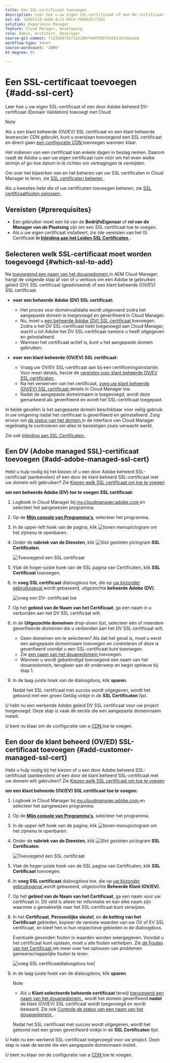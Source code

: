 ```yaml
---
title: Een SSL-certificaat toevoegen
description: Leer hoe u uw eigen SSL-certificaat of een DV-certificaat (Domain Validation) voor Adobe kunt toevoegen met de zelfbedieningsprogramma's van Cloud Manager.
exl-id: 104b5119-4a8b-4c13-99c6-f866b3c173b2
solution: Experience Manager
feature: Cloud Manager, Developing
role: Admin, Architect, Developer
source-git-commit: f12392075b71b219bf449f585f63561167ddada9
workflow-type: tm+mt
source-wordcount: '1000'
ht-degree: 0%

---
```



# Een SSL-certificaat toevoegen {#add-ssl-cert}

Leer hoe u uw eigen SSL-certificaat of een door Adobe beheerd DV-certificaat (Domain Validation) toevoegt met Cloud

>[!NOTE]
>
>Als u een klant beheerde (OV/EV) SSL certificaat en een klant beheerde leverancier CDN gebruikt, kunt u overslaan toevoegend een SSL certificaat en direct gaan [ een configuratie CDN ](/help/implementing/cloud-manager/cdn-configurations/add-cdn-config.md) toevoegen wanneer klaar.

Het indienen van een certificaat kan enkele dagen in beslag nemen. Daarom raadt de Adobe u aan uw eigen certificaat ruim vóór om het even welke termijn of go-live datum in te richten om vertragingen te vermijden.

Om over het bijwerken van en het beheren van uw SSL certificaten in Cloud Manager te leren, zie [ SSL certificaten beheren ](/help/implementing/cloud-manager/managing-ssl-certifications/managing-certificates.md).

Als u kwesties hebt die of uw certificaten toevoegen beheren, zie [ SSL certificaatfouten oplossen ](/help/implementing/cloud-manager/managing-ssl-certifications/troubleshoot-ssl-cert.md).


## Vereisten {#prerequisites}

* Een gebruiker moet een lid van de **BedrijfsEigenaar** of **rol van de Manager van de Plaatsing** zijn om een SSL certificaat toe te voegen.
* Als u uw eigen certificaat installeert, zie {de vereisten van het 0} Certificaat **in [ Inleiding aan het Leiden SSL Certificaten ](/help/implementing/cloud-manager/managing-ssl-certifications/introduction-to-ssl-certificates.md#requirements).**

## Selecteren welk SSL-certificaat moet worden toegevoegd {#which-ssl-to-add}

Na [ toevoegend een naam van het douanedomein ](/help/implementing/cloud-manager/custom-domain-names/add-custom-domain-name.md) in AEM Cloud Manager, hangt de volgende stap af van of u verkoos om een Adobe te gebruiken geleid (DV) SSL certificaat (geadviseerd) of een klant beheerde (OV/EV) SSL certificaat.

* **voor een beheerde Adobe (DV) SSL certificaat:**
   * Het proces voor domeinvalidatie wordt uitgevoerd zodra het aangepaste domein is toegevoegd en geverifieerd in Cloud Manager.
   * Nu, moet u [ een beheerde Adobe (DV) SSL certificaat ](#add-adobe-managed-ssl-cert) toevoegen.
Zodra u het DV SSL-certificaat hebt toegevoegd aan Cloud Manager, wacht u tot Adobe het DV SSL-certificaat namens u heeft uitgegeven en geïnstalleerd.
   * Wanneer het certificaat actief is, kunt u het aangepaste domein gebruiken.

* **voor een klant beheerde (OV/EV) SSL certificaat:**

   * Vraag uw OV/EV SSL-certificaat aan bij een certificeringsinstantie. Voor meer details, herzie de [ vereisten voor klant beheerde OV/EV SSL certificaten ](/help/implementing/cloud-manager/managing-ssl-certifications/introduction-to-ssl-certificates.md#requirements).
   * Na het verwerven van het certificaat, [ voeg uw klant beheerde (OV/EV) SSL certificaat ](#add-customer-manage-ssl-cert) details in Cloud Manager toe.
   * Nadat de aangepaste domeinnaam is toegevoegd, wordt deze gemarkeerd als geverifieerd en wordt het SSL-certificaat toegepast.

In beide gevallen is het aangepaste domein beschikbaar voor veilig gebruik in uw omgeving nadat het certificaat is geverifieerd en geïnstalleerd. Zorg ervoor om [ de status van het domein ](/help/implementing/cloud-manager/custom-domain-names/check-domain-name-status.md) in de interface van Cloud Manager regelmatig te controleren om alles te bevestigen zoals verwacht werkt.

Zie ook [ Inleiding aan SSL Certificaten ](/help/implementing/cloud-manager/managing-ssl-certifications/introduction-to-ssl-certificates.md).

## Een DV (Adobe managed SSL)-certificaat toevoegen {#add-adobe-managed-ssl-cert}

Hebt u hulp nodig bij het kiezen of u een door Adobe beheerd SSL-certificaat (aanbevolen) of een door de klant beheerd SSL-certificaat met uw domein wilt gebruiken? Zie [ Kiezen welk SSL certificaat om toe te voegen ](#which-ssl-to-add)

**om een beheerde Adobe (DV) toe te voegen SSL certificaat:**

1. Logboek in Cloud Manager bij [ my.cloudmanager.adobe.com ](https://my.cloudmanager.adobe.com/) en selecteer het aangewezen programma.
1. Op de **[Mijn console van Programma&#39;s](/help/implementing/cloud-manager/navigation.md#my-programs)**, selecteer het programma.
1. In de upper-left hoek van de pagina, klik ![ tonen menupictogram ](https://spectrum.adobe.com/static/icons/workflow_18/Smock_ShowMenu_18_N.svg) om het zijmenu te openbaren.

1. Onder de **rubriek van de Diensten**, klik ![ Slot gesloten pictogram ](https://spectrum.adobe.com/static/icons/workflow_18/Smock_LockClosed_18_N.svg) **SSL Certificaten**.

   ![ Toevoegend een SSL certificaat ](/help/implementing/cloud-manager/assets/ssl/ssl-cert-add.png)

1. Vlak de hoger-juiste hoek van de SSL pagina van Certificaten, klik **SSL Certificaat** toevoegen.

1. In **voeg SSL certificaat** dialoogdoos toe, die op [ uw bijzonder gebruiksgeval ](#which-ssl-to-add) wordt gebaseerd, uitgezochte **beheerde Adobe (DV)**.

   ![ voeg een DV- certificaat toe ](/help/implementing/cloud-manager/assets/ssl/add-dv-certificate.png)

1. Op het **gebied van de Naam van het Certificaat**, ga een naam in u verbonden aan het DV SSL certificaat wilt.

1. In de **Uitgezochte domeinen** drop-down lijst, selecteer één of meerdere geverifieerde domeinen die u verbonden aan het DV SSL certificaat wilt.
   * Geen domeinen om te selecteren? Als dat het geval is, moet u eerst een aangepaste domeinnaam toevoegen en controleren of deze is geverifieerd voordat u een SSL-certificaat kunt toevoegen.
   * Zie [ een naam van het douanedomein ](/help/implementing/cloud-manager/custom-domain-names/add-custom-domain-name.md) toevoegen.
   * Wanneer u wordt gebeëindigd toevoegend een naam van het douanedomein, terugkeer aan dit onderwerp en begin opnieuw bij stap 1.

1. In de laag-juiste hoek van de dialoogdoos, klik **sparen**.

   Nadat het SSL certificaat met succes wordt uitgegeven, wordt het getoond met een groen Geldig vinkje in de **SSL Certificaten** lijst.

U hebt nu een werkende Adobe geleid DV SSL certificaat voor uw project toegevoegd. Deze stap is vaak de eerste die een aangepaste domeinnaam instelt.

U bent nu klaar om de configuratie van a [ CDN ](/help/implementing/cloud-manager/cdn-configurations/add-cdn-config.md) toe te voegen.

## Een door de klant beheerd (OV/ED) SSL-certificaat toevoegen {#add-customer-managed-ssl-cert}

<!-- IF THIS TOPIC GET UPDATED, REMEMBER TO UPDATE THE STEPS ALSO IN THE "MANAGE SSL CERTIFICATES TOPIC TOO -->

Hebt u hulp nodig bij het kiezen of u een door Adobe beheerd SSL-certificaat (aanbevolen) of een door de klant beheerd SSL-certificaat met uw domein wilt gebruiken? Zie [ Kiezen welk SSL certificaat om toe te voegen ](#which-ssl-to-add)

**om een klant beheerde (OV/EV) SSL certificaat toe te voegen:**

1. Logboek in Cloud Manager bij [ my.cloudmanager.adobe.com ](https://my.cloudmanager.adobe.com/) en selecteer het aangewezen programma.

1. Op de **[Mijn console van Programma&#39;s](/help/implementing/cloud-manager/navigation.md#my-programs)**, selecteer het programma.

1. In de upper-left hoek van de pagina, klik ![ tonen menupictogram ](https://spectrum.adobe.com/static/icons/workflow_18/Smock_ShowMenu_18_N.svg) om het zijmenu te openbaren.

1. Onder de **rubriek van de Diensten**, klik ![ Slot gesloten pictogram ](https://spectrum.adobe.com/static/icons/workflow_18/Smock_LockClosed_18_N.svg) **SSL Certificaten**.

   ![ Toevoegend een SSL certificaat ](/help/implementing/cloud-manager/assets/ssl/ssl-cert-add.png)

1. Vlak de hoger-juiste hoek van de SSL pagina van Certificaten, klik **SSL Certificaat** toevoegen.

1. In **voeg SSL certificaat** dialoogdoos toe, die op [ uw bijzonder gebruiksgeval ](#which-ssl-to-add) wordt gebaseerd, uitgezochte **Beheerde Klant (OV/EV)**.

1. Op het **gebied van de Naam van het Certificaat**, ga een naam voor uw certificaat in.
Dit veld is alleen ter informatie en kan elke naam zijn waarmee u gemakkelijk naar het SSL-certificaat kunt verwijzen.

1. In het **Certificaat**, **Persoonlijke sleutel**, en **de ketting van het Certificaat** gebieden, kopieer de vereiste waarden van uw OV of EV SSL certificaat, en kleef hen in hun respectieve gebieden in de dialoogdoos.

   Eventuele gevonden fouten in waarden worden weergegeven. Voordat u het certificaat kunt opslaan, moet u alle fouten verhelpen. Zie [ de Fouten van het Certificaat ](#certificate-errors) om meer over het oplossen van problemen gemeenschappelijke fouten te leren.

   ![ voeg SSL certificaatdialoogdoos ](/help/implementing/cloud-manager/assets/ssl/ssl-cert-02.png) toe|

1. In de laag-juiste hoek van de dialoogdoos, klik **sparen**.

   >[!NOTE]
   >
   >* Als u **Klant selecteerde beheerde certificaat** terwijl [ toevoegend een naam van het douanedomein ](/help/implementing/cloud-manager/custom-domain-names/add-custom-domain-name.md), wordt het domein geverifieerd ***nadat*** de klant (OV/EV) SSL certificaat wordt toegevoegd en wordt bewaard. Zie ook [ Controle de status van een naam van het douanedomein ](/help/implementing/cloud-manager/custom-domain-names/check-domain-name-status.md#how-to).

   Nadat het SSL certificaat met succes wordt uitgegeven, wordt het getoond met een groen geverifieerd vinkje in de **SSL Certificaten** lijst.

U hebt nu een werkend SSL-certificaat toegevoegd voor uw project. Deze stap is vaak de eerste die een aangepaste domeinnaam instelt.

U bent nu klaar om de configuratie van a [ CDN ](/help/implementing/cloud-manager/cdn-configurations/add-cdn-config.md) toe te voegen.























<!--
## Add an SSL certificate {#add-ssl-cert}

1. Log into Cloud Manager at [my.cloudmanager.adobe.com](https://my.cloudmanager.adobe.com/) and select the appropriate program.
1. On the **[My Programs](/help/implementing/cloud-manager/navigation.md#my-programs)** console, select the program.
1. In the upper-left corner of the page, click ![Show menu icon](https://spectrum.adobe.com/static/icons/workflow_18/Smock_ShowMenu_18_N.svg) to reveal the side menu. 
1. Under the **Services** heading, click ![Lock closed icon](https://spectrum.adobe.com/static/icons/workflow_18/Smock_LockClosed_18_N.svg) **SSL Certificates**. 

   ![Adding an SSL certificate](/help/implementing/cloud-manager/assets/ssl/ssl-cert-add.png)

1. Near the upper-right corner of the SSL Certificates page, click **Add SSL Certificate**.

1. In the **Add SSL certificate** dialog box, based on [your particular use case](/help/implementing/cloud-manager/managing-ssl-certifications/introduction-to-ssl-certificates.md), do one of the following:

    | | Use case | Steps |
    | --- | --- | --- |
    | 1 | **Add an Adobe managed (DV) certificate** | **To add an Adobe managed (DV) SSL certificate:**<br>a. In the **Add SSL Certificate** dialog box, select the certificate type **Adobe managed (DV)**.<br>![Add a DV certificate](/help/implementing/cloud-manager/assets/ssl/add-dv-certificate.png)<br>b. In the **Certificate name** field, enter a name you want associated with the certificate.<br>c. In the **Select domains** drop-down list, select one or more domains that you want associated with the DV SSL certificate.<br>No domains to select? If so, it means that you must first add a custom domain name and ensure it is verified before you can add an SSL certificate. See [Add a custom domain name](/help/implementing/cloud-manager/custom-domain-names/add-custom-domain-name.md). When you are finished adding a custom domain name, return to this topic and begin at step 1 again.<br>d. Continue to step 7. |
    | 2 | **Add a customer managed (OV/EV) certificate** | **To add a customer managed (OV/EV) SSL certificate:**<br>a. In the **Add SSL Certificate** dialog box, select the certificate type **Customer managed (OV/EV)**.<br>b. In the **Certificate name** field, enter a name for your certificate. This field is for informational purposes only and can be any name that helps you reference your SSL certificate easily.<br>c. In the **Certificate**, **Private key**, and **Certificate chain** fields, paste the required values into their respective fields.<br>![Add SSL certificate dialog box](/help/implementing/cloud-manager/assets/ssl/ssl-cert-02.png)<br>Any detected errors in values are displayed. Before you can save your certificate, you must address all errors. See [Certificate Errors](#certificate-errors) to learn more about troubleshooting common errors.<br>d. Continue to step 7. | 

1. In the lower-right corner of the dialog box, click **Save**.

    >[!NOTE]
    >
    >* If you selected **Adobe managed certificate** while [adding a custom domain name](/help/implementing/cloud-manager/custom-domain-names/add-custom-domain-name.md), the domain is verified with the added certificate when the custom domain is added. 
    >
    >* If you selected **Customer managed certificate** while [adding a custom domain name](/help/implementing/cloud-manager/custom-domain-names/add-custom-domain-name.md), the domain is verified ***after*** the customer managed (OV/EV) SSL certificate is added and saved. See also [Check the status of a custom domain name](/help/implementing/cloud-manager/custom-domain-names/check-domain-name-status.md#how-to).

    After the SSL certificate is successfully issued, it is displayed with a green verified check mark in the **SSL Certificates** table. 

    You now have added a working SSL certificate for your project. This step is often the first to set up a custom domain name. 
    

* To learn about updating and managing your SSL certificates in Cloud Manager, see [Manage SSL certificates](/help/implementing/cloud-manager/managing-ssl-certifications/managing-certificates.md).

* If you are having issues adding or managing your certificates, see [Troubleshoot SSL certificate errors](/help/implementing/cloud-manager/managing-ssl-certifications/troubleshoot-ssl-cert.md). -->
